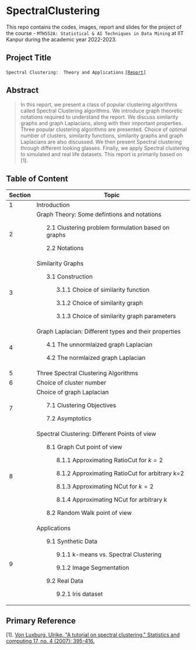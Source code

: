 # SpectralClustering

This repo contains the codes, images, report and slides for the project of the course - `MTH552A: Statistical & AI Techniques in Data Mining` at IIT Kanpur during the academic year 2022-2023.

## Project Title
`Spectral Clustering:  Theory and Applications` [`[Report]`](https://github.com/ArkaB-DS/SpectralClustering/blob/main/AI_Project.pdf)

## Abstract
> In this report, we present a class of  popular clustering algorithms called Spectral Clustering algorithms. We introduce graph theoretic notations required to understand the report. We discuss similarity graphs and graph Laplacians, along with their important properties. Three popular clustering algorithms are presented. Choice of optimal number of clusters, similarity functions, similarity  graphs and graph Laplacians are also discussed. We then present Spectral clustering through different looking glasses. Finally, we apply Spectral clustering to simulated and real life datasets. This report is primarily based on [1].

## Table of Content

|**Section**|**Topic**|
|-----------|---------|
|1|Introduction|
|2|Graph Theory: Some defintions and notations <ul>2.1 Clustering problem formulation based on graphs </ul> <ul>2.2 Notations </ul>|
|3|Similarity Graphs <ul>3.1 Construction <ul>3.1.1 Choice of similarity function </ul> <ul>3.1.2 Choice of similarity graph </ul> <ul>3.1.3 Choice of similarity graph parameters </ul></ul>|
|4|Graph Laplacian: Different types and their properties <ul> 4.1 The unnormlaized graph Laplacian</ul> <ul>4.2 The normlaized graph Laplacian </ul>|
|5|Three Spectral Clustering Algorithms|
|6|Choice of cluster number|
|7|Choice of graph Laplacian <ul>7.1 Clustering Objectives</ul> <ul>7.2 Asymptotics</ul>|
|8|Spectral Clustering: Different Points of view <ul> 8.1 Graph Cut point of view <ul>8.1.1 Approximating RatioCut for $k=2$ </ul> <ul>8.1.2 Approximating RatioCut for arbitrary k=2 </ul> <ul>8.1.3 Approximating NCut for $k=2$ </ul> <ul>8.1.4 Approximating NCut for arbitrary k </ul> </ul> <ul> 8.2 Random Walk point of view </ul>|
|9|Applications <ul>9.1 Synthetic Data <ul>9.1.1 k-means vs. Spectral Clustering </ul><ul>9.1.2 Image Segmentation</ul></ul> <ul>9.2 Real Data <ul>9.2.1 Iris dataset </ul></ul>|

  
## Primary Reference

  [1]. [Von Luxburg, Ulrike. "A tutorial on spectral clustering." Statistics and computing 17, no. 4 (2007): 395-416.](https://idp.springer.com/authorize/casa?redirect_uri=https://link.springer.com/content/pdf/10.1007/s11222-007-9033-z.pdf&casa_token=D38DQJHbX-MAAAAA:rsNOf6rDvoZtSZPJVeLIVAKHoIsjui8ZR_qrJl8LhEuursk8T-IuBfM4Ov_TA3u9Tik5ewUhTbuKiX0)
